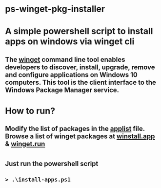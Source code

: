 # ps-winget-pkg-installer
# A simple powershell script to install apps on windows via winget cli

## The [winget](https://docs.microsoft.com/en-us/windows/package-manager/winget/) command line tool enables developers to discover, install, upgrade, remove and configure applications on Windows 10 computers. This tool is the client interface to the Windows Package Manager service.

#

# How to run?

## Modify the list of packages in the [applist](../../ps-winget-pkg-installer/applist) file. Browse a list of winget packages at [winstall.app](https://winstall.app/) & [winget.run](https://winget.run/)

#

## Just run the powershell script

## `> .\install-apps.ps1`
